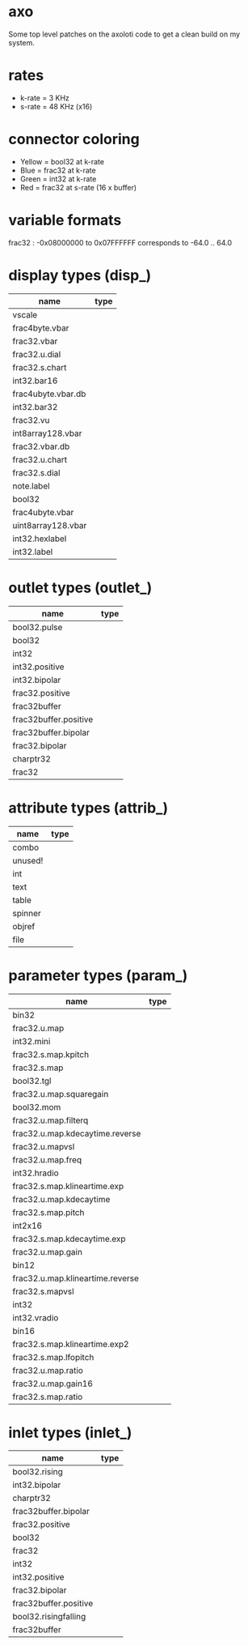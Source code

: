 # axo

Some top level patches on the axoloti code to get a clean build on my system.

# rates

* k-rate = 3 KHz
* s-rate = 48 KHz (x16)

# connector coloring

* Yellow = bool32 at k-rate
* Blue = frac32 at k-rate
* Green = int32 at k-rate
* Red = frac32 at s-rate (16 x buffer)

# variable formats

frac32 : -0x08000000 to 0x07FFFFFF corresponds to -64.0 .. 64.0


# display types (disp_)
name | type 
 --- | --- 
 vscale | 
 frac4byte.vbar | 
 frac32.vbar | 
 frac32.u.dial | 
 frac32.s.chart | 
 int32.bar16 | 
 frac4ubyte.vbar.db | 
 int32.bar32 | 
 frac32.vu | 
 int8array128.vbar | 
 frac32.vbar.db | 
 frac32.u.chart | 
 frac32.s.dial | 
 note.label | 
 bool32 | 
 frac4ubyte.vbar | 
 uint8array128.vbar | 
 int32.hexlabel | 
 int32.label | 

# outlet types (outlet_)
 name | type 
  --- | --- 
 bool32.pulse | 
 bool32 | 
 int32 | 
 int32.positive | 
 int32.bipolar | 
 frac32.positive | 
 frac32buffer | 
 frac32buffer.positive | 
 frac32buffer.bipolar | 
 frac32.bipolar | 
 charptr32 | 
 frac32 | 

# attribute types (attrib_)
 name | type 
  --- | --- 
 combo | 
 unused! | 
 int | 
 text | 
 table | 
 spinner | 
 objref | 
 file | 
 
 # parameter types (param_)
 name | type 
  --- | --- 
 bin32 | 
 frac32.u.map | 
 int32.mini | 
 frac32.s.map.kpitch | 
 frac32.s.map | 
 bool32.tgl | 
 frac32.u.map.squaregain | 
 bool32.mom | 
 frac32.u.map.filterq | 
 frac32.u.map.kdecaytime.reverse | 
 frac32.u.mapvsl | 
 frac32.u.map.freq | 
 int32.hradio | 
 frac32.s.map.klineartime.exp | 
 frac32.u.map.kdecaytime | 
 frac32.s.map.pitch | 
 int2x16 | 
 frac32.s.map.kdecaytime.exp | 
 frac32.u.map.gain | 
 bin12 | 
 frac32.u.map.klineartime.reverse | 
 frac32.s.mapvsl | 
 int32 | 
 int32.vradio | 
 bin16 | 
 frac32.s.map.klineartime.exp2 | 
 frac32.s.map.lfopitch | 
 frac32.u.map.ratio | 
 frac32.u.map.gain16 | 
 frac32.s.map.ratio | 
 
 # inlet types (inlet_)
 name | type 
  --- | --- 
 bool32.rising | 
 int32.bipolar | 
 charptr32 | 
 frac32buffer.bipolar | 
 frac32.positive | 
 bool32 | 
 frac32 | 
 int32 | 
 int32.positive | 
 frac32.bipolar | 
 frac32buffer.positive | 
 bool32.risingfalling | 
 frac32buffer | 


